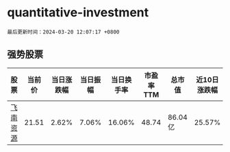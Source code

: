 # quantitative-investment

`最后更新时间：2024-03-20 12:07:17 +0800`

## 强势股票

|股票|当前价|当日涨跌幅|当日振幅|当日换手率|市盈率TTM|总市值|近10日涨跌幅|
|----|----|----|----|----|----|----|----|
|[飞南资源](https://xueqiu.com/S/SZ301500)|21.51|2.62%|7.06%|16.06%|48.74|86.04亿|25.57%|
